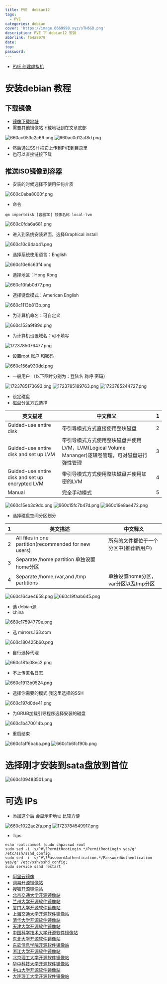 ```yaml
---
title: PVE  debian12
tags:
  - PVE
categories: debian
cover: 'https://image.6669998.xyz/sTH6GD.png'
description: PVE 下 debian12 安装
abbrlink: f64a8979
date:
top:
password:
---
```


- [PVE 创建虚拟机 ](https://xx.6669998.xyz/post/591eef1a.html)

# 安装debian 教程

## 下载镜像

- [镜像下载地址](https://mirrors.tuna.tsinghua.edu.cn/#)
- 需要其他镜像站下载地址到在文章底部

![660ac053c2c69.png](https://image.6669998.xyz/oYPuPu.png)
![660ac0d12af8d.png](https://image.6669998.xyz/pSq0yB.png)

- 然后通过SSH 把它上传到PVE到目录里
- 也可以直接链接下载

## 推送ISO镜像到容器

-  安装的时候选择不使用任何介质

![660c0eba8000f.png](https://image.6669998.xyz/Q2hmeL.png)

- 命令

```shell
qm importdisk [容器ID] 镜像名称 local-lvm
```

![660c0fda6a681.png](https://image.6669998.xyz/akiEI6.png)

- 进入到系统安装界面，选择Graphical install

![660c10c64ab41.png](https://image.6669998.xyz/0SQD0g.png)

- 选择系统使用语言：English

![660c10e6c63f4.png](https://image.6669998.xyz/mxGT7h.png)

- 选择地区：Hong Kong

![660c10fab0d77.png](https://image.6669998.xyz/LKwgn2.png)

- 选择键盘模式：American English

![660c1113b813b.png](https://image.6669998.xyz/gs5Zjz.png)

- 为计算机命名：可自定义

![660c153a9f89d.png](https://image.6669998.xyz/ORals8.png)

- 为计算机设置域名：可不填写

![1723785076477.png](https://image.6669998.xyz/ZyzZft.png)

- 设置root 账户 和密码

![660c156a930dd.png](https://image.6669998.xyz/J8IukG.png)

- 一般用户 （以下图片分别为：登陆名 称呼 密码）

![1723785173693.png](https://image.6669998.xyz/YAAHap.png)
![1723785189763.png](https://image.6669998.xyz/Wj5Axw.png)
![1723785244727.png](https://image.6669998.xyz/eAdDwK.png)

- 设定磁盘
- 磁盘分区方式选择

| 英文描述	 | 中文释义                                                             | 1 |
|---|------------------------------------------------------------------|---|
|Guided-use entire disk | 带引导模式方式直接使用整块磁盘                                                  | 2 |
|Guided-use entire disk and set up LVM	 | 带引导模式方式使用整块磁盘并使用LVM，LVM(Logical Volume Mananger)逻辑卷管理，可对磁盘进行弹性管理 | 3 |
|Guided-use entire disk and set up encrypted LVM | 带引导模式方式使用整块磁盘并使用加密的LVM     | 4   | 
| Manual | 完全手动模式                                                           | 5 |

![660c15eb3c9dc.png](https://image.6669998.xyz/NsFbxS.png)
![660c15fc7b47d.png](https://image.6669998.xyz/whkXcl.png)
![660c19e8ae472.png](https://image.6669998.xyz/gsqbQ3.png)

- 选择磁盘空间分区划分

| 1 | 英文描述  | 中文释义                  |
|---|-------|-----------------------|
| 2 | All files in one partition(recommended for new users) | 所有的文件都位于一个分区中(推荐新用户)  |
| 3 |Separate /home partition 单独设置home分区 |                       |
| 4 | Separate /home,/var,and /tmp partitions	 |单独设置home分区，var分区以及tmp分区|

![660c164ae4658.png](https://image.6669998.xyz/EDr9uh.png)
![660c19faab645.png](https://image.6669998.xyz/eKpBns.png)

- 选 debian源 
-  china

![660c17594779e.png](https://image.6669998.xyz/iQpCZz.png)

- 选 mirrors.163.com

![660c180425b60.png](https://image.6669998.xyz/MRt2G6.png)

- 自行选择代理

![660c181c08ec2.png](https://image.6669998.xyz/lhUhAt.png)

-  不上传匿名日志

![660c1913b0524.png](https://image.6669998.xyz/2kRPkl.png)

- 选择你需要的模式 我这里选择的SSH

![660c197d0de41.png](https://image.6669998.xyz/mqPGDr.png)

- 为GRUB加载引导程序选择安装的磁盘

![660c1b470014b.png](https://image.6669998.xyz/pmczjK.png)

- 重启结束

![660c1aff6baba.png](https://image.6669998.xyz/68mu9t.png)
![660c1b6fcf90b.png](https://image.6669998.xyz/DxVkYJ.png)

# 选择刚才安装到sata盘放到首位

![660c109483501.png](https://image.6669998.xyz/PbMvM3.png)

# 可选 IPs

- 添加这个后 会显示IP地址 比较方便

![660c1022ac2fa.png](https://image.6669998.xyz/Dp9QlE.png)
![1723784549917.png](https://image.6669998.xyz/UZ9uU6.png)


- Tips 

```shell
echo root:samuel |sudo chpasswd root
sudo sed -i 's/^#\?PermitRootLogin.*/PermitRootLogin yes/g' /etc/ssh/sshd_config;
sudo sed -i 's/^#\?PasswordAuthentication.*/PasswordAuthentication yes/g' /etc/ssh/sshd_config;
sudo service sshd restart
```

- [阿里云镜像](http://mirrors.aliyun.com)
- [网易开源镜像站](http://mirrors.163.com)
- [搜狐开源镜像站](http://mirrors.sohu.com)
- [北京交通大学开源镜像站](http://mirror.bjtu.edu.cn)
- [兰州大学开源软件镜像站](http://mirror.lzu.edu.cn)
- [厦门大学开源软件镜像站](http://mirrors.xmu.edu.cn)
- [上海交通大学开源软件镜像站](http://ftp.sjtu.edu.cn)
- [清华大学开源软件镜像站](http://mirrors.tuna.tsinghua.edu.cn)
- [天津大学开源软件镜像站](http://mirror.tju.edu.cn)
- [中国科学技术大学开源软件镜像站](http://mirrors.ustc.edu.cn)
- [东北大学开源软件镜像站](http://mirror.neu.edu.cn)
- [东软信息学院开源软件镜像站](http://mirrors.neusoft.edu.cn)
- [浙江大学开源软件镜像站](http://mirrors.zju.edu.cn)
- [北京理工大学开源软件镜像站](http://mirror.bit.edu.cn)
- [华中科技大学开源软件镜像站](http://mirrors.hust.edu.cn)
- [中山大学开源软件镜像站](http://mirror.sysu.edu.cn)
- [大连理工大学开源软件镜像站](http://mirror.dlut.edu.cn)
